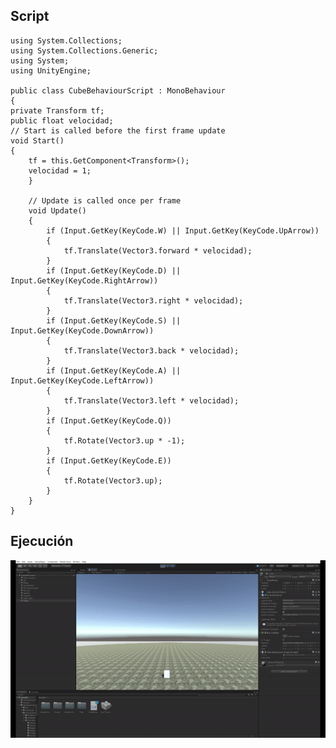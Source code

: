 ## Script
    using System.Collections;
    using System.Collections.Generic;
    using System;
    using UnityEngine;
    
    public class CubeBehaviourScript : MonoBehaviour
    {
    private Transform tf;
    public float velocidad;
    // Start is called before the first frame update
    void Start()
    {
        tf = this.GetComponent<Transform>();
        velocidad = 1;
        }

        // Update is called once per frame
        void Update()
        {
            if (Input.GetKey(KeyCode.W) || Input.GetKey(KeyCode.UpArrow))
            {
                tf.Translate(Vector3.forward * velocidad);
            }
            if (Input.GetKey(KeyCode.D) || Input.GetKey(KeyCode.RightArrow))
            {
                tf.Translate(Vector3.right * velocidad);
            }
            if (Input.GetKey(KeyCode.S) || Input.GetKey(KeyCode.DownArrow))
            {
                tf.Translate(Vector3.back * velocidad);
            }
            if (Input.GetKey(KeyCode.A) || Input.GetKey(KeyCode.LeftArrow))
            {
                tf.Translate(Vector3.left * velocidad);
            }
            if (Input.GetKey(KeyCode.Q))
            {
                tf.Rotate(Vector3.up * -1);
            }
            if (Input.GetKey(KeyCode.E))
            {
                tf.Rotate(Vector3.up);
            }
        }
    }

## Ejecución
<img src="./MovementGif.gif" width="800">
